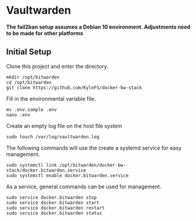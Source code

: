 # Vaultwarden

**The fail2ban setup assumes a Debian 10 environment. Adjustments need to be made for other platforms**

## Initial Setup

Clone this project and enter the directory.
```
mkdir /opt/bitwarden
cd /opt/bitwarden
git clone https://github.com/KyleFS/docker-bw-stack
```

Fill in the environmental variable file.
```
mv .env.sample .env
nano .env
```

Create an empty log file on the host file system
```
sudo touch /var/log/vaultwarden.log
```

The following commands will use the create a systemd service for easy management.
```
sudo systemctl link /opt/bitwarden/docker-bw-stack/docker.bitwarden.service
sudo systemctl enable docker.bitwarden.service
```

As a service, general commands can be used for management.
```
sudo service docker.bitwarden stop
sudo service docker.bitwarden start
sudo service docker.bitwarden restart
sudo service docker.bitwarden status
```
